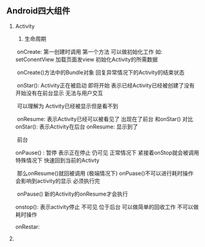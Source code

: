 ## Android四大组件

1. Activity

   1.  生命周期

   ​      onCreate:  第一创建时调用 第一个方法 可以做初始化工作   如: setConentView 加载页面发view   初始化Activity的所需数据

   ​                         onCreate()方法中的Bundle对象 回复异常情况下的Activity的结束状态

   ​      onStar():   Activity正在被启动 即将开始  表示已经Activity已经被创建了没有开始没有在前台显示 无法与用户交互 

   ​                      可以理解为 Activity已经被显示但是看不到

   ​    onResume: 表示Activity已经可以被看见了 出现在了前台  和onStar() 对比    onStar(): 表示Activity在后台  onResume: 显示到了                        

   ​                      前台

      onPause()  :   暂停 表示正在停止  仍可见 正常情况下 紧接着onStop就会被调用    特殊情况下 快速回到当前的Activty

   ​                          那么onResume()就回被调用  (极端情况下)   onPuase()不可以进行耗时操作 会影响到activity的显示 必须执行完                     

   ​                         onPause()     新的Activity的onResume才会执行

      onstop():    表示activity停止  不可见 位于后台  可以做简单的回收工作 不可以做耗时操作

      onRestar:  

    

   

   

2. 